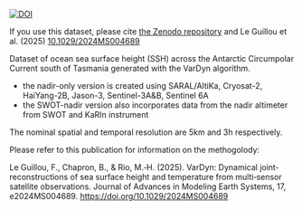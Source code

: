 [![DOI](https://zenodo.org/badge/986141994.svg)](https://doi.org/10.5281/zenodo.16683574)

If you use this dataset, please cite [the Zenodo repository](https://doi.org/10.5281/zenodo.16683574) and Le Guillou et al. (2025) [10.1029/2024MS004689](10.1029/2024MS004689)

Dataset of ocean sea surface height (SSH) across the Antarctic Circumpolar Current south of Tasmania generated with the VarDyn algorithm.
- the nadir-only version is created using SARAL/AltiKa, Cryosat-2, HaiYang-2B, Jason-3, Sentinel-3A&B, Sentinel 6A
- the SWOT-nadir version also incorporates data from the nadir altimeter from SWOT and KaRIn instrument

The nominal spatial and temporal resolution are 5km and 3h respectively.

Please refer to this publication for information on the methogolody: 

Le Guillou, F., Chapron, B., & Rio, M.‐H. (2025). VarDyn: Dynamical joint‐reconstructions of sea surface height and temperature from multi‐sensor satellite observations. Journal of Advances in Modeling Earth Systems, 17, e2024MS004689. https://doi.org/10.1029/2024MS004689
